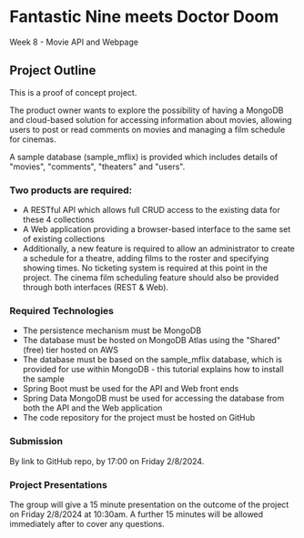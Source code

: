 # Fantastic Nine meets Doctor Doom
Week 8 - Movie API and Webpage

## Project Outline
This is a proof of concept project.

The product owner wants to explore the possibility of having a MongoDB and cloud-based solution for accessing information about movies, allowing users to post or read comments on movies and managing a film schedule for cinemas.

A sample database (sample_mflix) is provided which includes details of "movies", "comments", "theaters" and "users".

### Two products are required:

- A RESTful API which allows full CRUD access to the existing data for these 4 collections
- A Web application providing a browser-based interface to the same set of existing collections
- Additionally, a new feature is required to allow an administrator to create a schedule for a theatre, adding films to the roster and specifying showing times. No ticketing system is required at this point in the project. The cinema film scheduling feature should also be provided through both interfaces (REST & Web).

### Required Technologies
- The persistence mechanism must be MongoDB
- The database must be hosted on MongoDB Atlas using the "Shared" (free) tier hosted on AWS
- The database must be based on the sample_mflix database, which is provided for use within MongoDB - this tutorial explains how to install the sample
- Spring Boot must be used for the API and Web front ends
- Spring Data MongoDB must be used for accessing the database from both the API and the Web application
- The code repository for the project must be hosted on GitHub

### Submission
By link to GitHub repo, by 17:00 on Friday 2/8/2024.

### Project Presentations
The group will give a 15 minute presentation on the outcome of the project on Friday 2/8/2024 at 10:30am​.​ A further 15 minutes will be allowed immediately after to cover any questions. 
